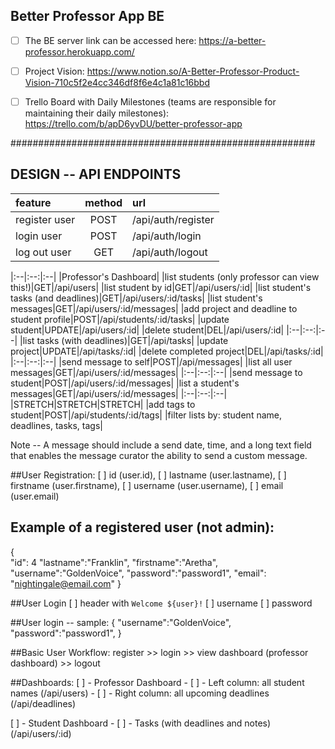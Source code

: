 ## Better Professor App BE 

- [ ] The BE server link can be accessed here: https://a-better-professor.herokuapp.com/

- [ ] Project Vision: https://www.notion.so/A-Better-Professor-Product-Vision-710c5f2e4cc346df8f6e4c1a81c16bbd

- [ ] Trello Board with Daily Milestones (teams are responsible for maintaining their daily milestones): https://trello.com/b/apD6yvDU/better-professor-app

#######################################################

## DESIGN -- API ENDPOINTS
|feature|method|url|
|:--|:--:|:--|
|register user |POST|/api/auth/register|
|login user |POST|/api/auth/login|
|log out user |GET|/api/auth/logout|

|:--|:--:|:--|
|Professor's Dashboard|
|list students (only professor can view this!)|GET|/api/users|
|list student by id|GET|/api/users/:id|
|list student's tasks (and deadlines)|GET|/api/users/:id/tasks| 
|list student's messages|GET|/api/users/:id/messages|
|add project and deadline to student profile|POST|/api/students/:id/tasks|
|update student|UPDATE|/api/users/:id|
|delete student|DEL|/api/users/:id|
|:--|:--:|:--|
|list tasks (with deadlines)|GET|/api/tasks|
|update project|UPDATE|/api/tasks/:id|
|delete completed project|DEL|/api/tasks/:id|
|:--|:--:|:--|
|send message to self|POST|/api/messages|
|list all user messages|GET|/api/users/:id/messages|
|:--|:--:|:--|
|send message to student|POST|/api/users/:id/messages|
|list a student's messages|GET|/api/users/:id/messages|
|:--|:--:|:--|
|STRETCH|STRETCH|STRETCH|
|add tags to student|POST|/api/students/:id/tags|
|filter lists by: student name, deadlines, tasks, tags|


Note -- A message should include a send date, time, and a long text field that enables the message curator the ability to send a custom message.


##User Registration:
[ ] id (user.id), 
[ ] lastname (user.lastname), 
[ ] firstname (user.firstname), 
[ ] username (user.username),
[ ] email (user.email)

## Example of a registered user (not admin):
{   
    "id": 4
	"lastname":"Franklin",
	"firstname":"Aretha",
	"username":"GoldenVoice",
	"password":"password1",
	"email": "nightingale@email.com"
}

##User Login
[ ] header with `Welcome ${user}!`
[ ] username
[ ] password

##User login -- sample:
{
    "username":"GoldenVoice",
	"password":"password1",
}

##Basic User Workflow: 
register >> login >> view dashboard (professor dashboard) >> logout

##Dashboards:
[ ] - Professor Dashboard
    - [ ] - Left column: all student names (/api/users)
    - [ ] - Right column: all upcoming deadlines (/api/deadlines)

[ ] - Student Dashboard
    - [ ] - Tasks (with deadlines and notes) (/api/users/:id)

